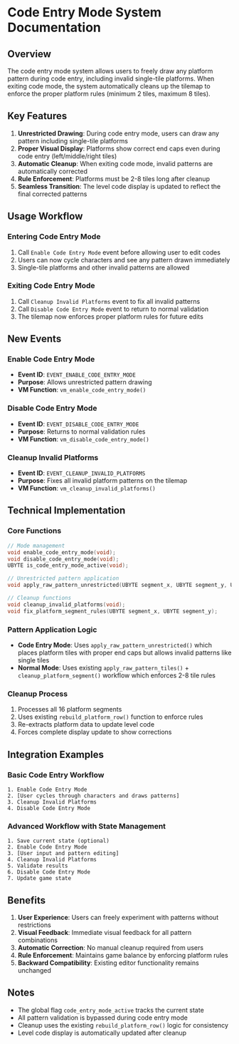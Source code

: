 # Code Entry Mode System Documentation

## Overview

The code entry mode system allows users to freely draw any platform pattern during code entry, including invalid single-tile platforms. When exiting code mode, the system automatically cleans up the tilemap to enforce the proper platform rules (minimum 2 tiles, maximum 8 tiles).

## Key Features

1. **Unrestricted Drawing**: During code entry mode, users can draw any pattern including single-tile platforms
2. **Proper Visual Display**: Platforms show correct end caps even during code entry (left/middle/right tiles)
3. **Automatic Cleanup**: When exiting code mode, invalid patterns are automatically corrected
4. **Rule Enforcement**: Platforms must be 2-8 tiles long after cleanup
5. **Seamless Transition**: The level code display is updated to reflect the final corrected patterns

## Usage Workflow

### Entering Code Entry Mode

1. Call `Enable Code Entry Mode` event before allowing user to edit codes
2. Users can now cycle characters and see any pattern drawn immediately
3. Single-tile platforms and other invalid patterns are allowed

### Exiting Code Entry Mode

1. Call `Cleanup Invalid Platforms` event to fix all invalid patterns
2. Call `Disable Code Entry Mode` event to return to normal validation
3. The tilemap now enforces proper platform rules for future edits

## New Events

### Enable Code Entry Mode

- **Event ID**: `EVENT_ENABLE_CODE_ENTRY_MODE`
- **Purpose**: Allows unrestricted pattern drawing
- **VM Function**: `vm_enable_code_entry_mode()`

### Disable Code Entry Mode

- **Event ID**: `EVENT_DISABLE_CODE_ENTRY_MODE`
- **Purpose**: Returns to normal validation rules
- **VM Function**: `vm_disable_code_entry_mode()`

### Cleanup Invalid Platforms

- **Event ID**: `EVENT_CLEANUP_INVALID_PLATFORMS`
- **Purpose**: Fixes all invalid platform patterns on the tilemap
- **VM Function**: `vm_cleanup_invalid_platforms()`

## Technical Implementation

### Core Functions

```c
// Mode management
void enable_code_entry_mode(void);
void disable_code_entry_mode(void);
UBYTE is_code_entry_mode_active(void);

// Unrestricted pattern application
void apply_raw_pattern_unrestricted(UBYTE segment_x, UBYTE segment_y, UWORD pattern);

// Cleanup functions
void cleanup_invalid_platforms(void);
void fix_platform_segment_rules(UBYTE segment_x, UBYTE segment_y);
```

### Pattern Application Logic

- **Code Entry Mode**: Uses `apply_raw_pattern_unrestricted()` which places platform tiles with proper end caps but allows invalid patterns like single tiles
- **Normal Mode**: Uses existing `apply_raw_pattern_tiles()` + `cleanup_platform_segment()` workflow which enforces 2-8 tile rules

### Cleanup Process

1. Processes all 16 platform segments
2. Uses existing `rebuild_platform_row()` function to enforce rules
3. Re-extracts platform data to update level code
4. Forces complete display update to show corrections

## Integration Examples

### Basic Code Entry Workflow

```
1. Enable Code Entry Mode
2. [User cycles through characters and draws patterns]
3. Cleanup Invalid Platforms
4. Disable Code Entry Mode
```

### Advanced Workflow with State Management

```
1. Save current state (optional)
2. Enable Code Entry Mode
3. [User input and pattern editing]
4. Cleanup Invalid Platforms
5. Validate results
6. Disable Code Entry Mode
7. Update game state
```

## Benefits

1. **User Experience**: Users can freely experiment with patterns without restrictions
2. **Visual Feedback**: Immediate visual feedback for all pattern combinations
3. **Automatic Correction**: No manual cleanup required from users
4. **Rule Enforcement**: Maintains game balance by enforcing platform rules
5. **Backward Compatibility**: Existing editor functionality remains unchanged

## Notes

- The global flag `code_entry_mode_active` tracks the current state
- All pattern validation is bypassed during code entry mode
- Cleanup uses the existing `rebuild_platform_row()` logic for consistency
- Level code display is automatically updated after cleanup
